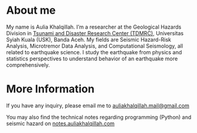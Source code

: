 # About me

My name is Aulia Khalqillah. I’m a researcher at the Geological Hazards Division in [Tsunami and Disaster Research Center (TDMRC)](https://tdmrc.usk.ac.id/),
Universitas Syiah Kuala (USK), Banda Aceh. My fields are Seismic Hazard-Risk Analysis, Microtremor Data Analysis, and Computational Seismology,
all related to earthquake science. I study the earthquake from physics and statistics perspectives to understand behavior of an earthquake more comprehensively.

# More Information

If you have any inquiry, please email me to auliakhalqillah.mail@gmail.com

You may also find the technical notes regarding programming (Python) and seismic hazard on [notes.auliakhalqillah.com](notes.auliakhalqillah.com)
